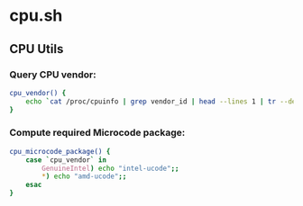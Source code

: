 # cpu.sh

## CPU Utils

### Query CPU vendor:
```sh
cpu_vendor() {
    echo `cat /proc/cpuinfo | grep vendor_id | head --lines 1 | tr --delete " " | cut --delimiter ':' --fields 2`
}
```

### Compute required Microcode package:
```sh
cpu_microcode_package() {
    case `cpu_vendor` in
        GenuineIntel) echo "intel-ucode";;
        *) echo "amd-ucode";;
    esac
}
```
